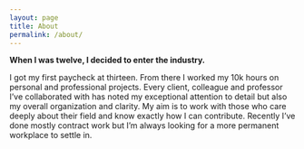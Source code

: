 ```yaml
---
layout: page
title: About
permalink: /about/
---
```


**When I was twelve, I decided to enter the industry.**

I got my first paycheck at thirteen. From there I worked my 10k hours on personal and professional projects. Every client, colleague and professor I’ve collaborated with has noted my exceptional attention to detail but also my overall organization and clarity. My aim is to work with those who care deeply about their field and know exactly how I can contribute. Recently I’ve done mostly contract work but I’m always looking for a more permanent workplace to settle in.

